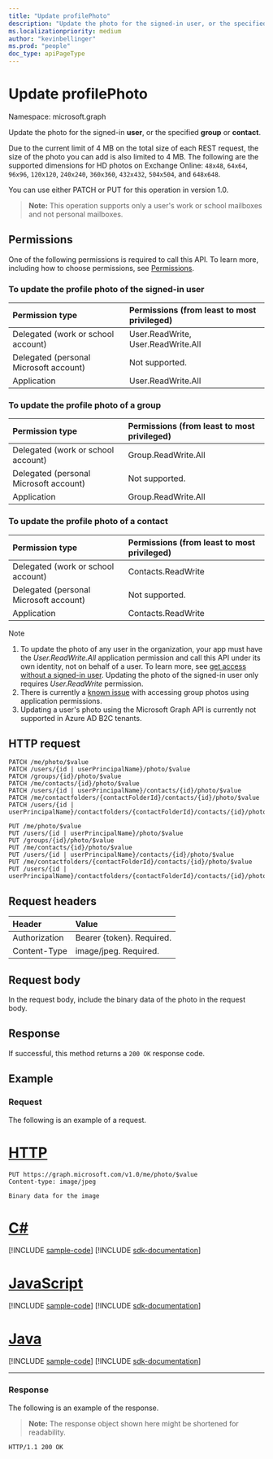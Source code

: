 ```yaml
---
title: "Update profilePhoto"
description: "Update the photo for the signed-in user, or the specified group or contact."
ms.localizationpriority: medium
author: "kevinbellinger"
ms.prod: "people"
doc_type: apiPageType
---
```


# Update profilePhoto

Namespace: microsoft.graph

Update the photo for the signed-in **user**, or the specified **group** or **contact**.

Due to the current limit of 4 MB on the total size of each REST request, the size of the photo you can add is also limited to 4 MB. The following are the supported dimensions for HD photos on Exchange Online: `48x48`, `64x64`, `96x96`, `120x120`, `240x240`, `360x360`, `432x432`, `504x504`, and `648x648`.

You can use either PATCH or PUT for this operation in version 1.0.

> **Note:** This operation supports only a user's work or school mailboxes and not personal mailboxes.

## Permissions
One of the following permissions is required to call this API. To learn more, including how to choose permissions, see [Permissions](/graph/permissions-reference).

### To update the profile photo of the signed-in user

|Permission type      | Permissions (from least to most privileged)              |
|:--------------------|:---------------------------------------------------------|
|Delegated (work or school account)      |   User.ReadWrite, User.ReadWrite.All           |
|Delegated (personal Microsoft account)      |   Not supported.            |
|Application      |    User.ReadWrite.All           |

### To update the profile photo of a group

|Permission type      | Permissions (from least to most privileged)              |
|:--------------------|:---------------------------------------------------------|
|Delegated (work or school account)      |   Group.ReadWrite.All           |
|Delegated (personal Microsoft account)      |   Not supported.            |
|Application      |    Group.ReadWrite.All           |

### To update the profile photo of a contact

|Permission type      | Permissions (from least to most privileged)              |
|:--------------------|:---------------------------------------------------------|
|Delegated (work or school account)      |   Contacts.ReadWrite           |
|Delegated (personal Microsoft account)      |   Not supported.            |
|Application      |    Contacts.ReadWrite           |

> [!NOTE]
> 1. To update the photo of any user in the organization, your app must have the *User.ReadWrite.All* application permission and call this API under its own identity, not on behalf of a user. To learn more, see [get access without a signed-in user](/graph/auth-v2-service). Updating the photo of the signed-in user only requires *User.ReadWrite* permission.
> 2. There is currently a [known issue](/graph/known-issues#groups) with accessing group photos using application permissions.
> 3. Updating a user's photo using the Microsoft Graph API is currently not supported in Azure AD B2C tenants.

## HTTP request
<!-- { "blockType": "ignored" } -->
```http
PATCH /me/photo/$value
PATCH /users/{id | userPrincipalName}/photo/$value
PATCH /groups/{id}/photo/$value
PATCH /me/contacts/{id}/photo/$value
PATCH /users/{id | userPrincipalName}/contacts/{id}/photo/$value
PATCH /me/contactfolders/{contactFolderId}/contacts/{id}/photo/$value
PATCH /users/{id | userPrincipalName}/contactfolders/{contactFolderId}/contacts/{id}/photo/$value

PUT /me/photo/$value
PUT /users/{id | userPrincipalName}/photo/$value
PUT /groups/{id}/photo/$value
PUT /me/contacts/{id}/photo/$value
PUT /users/{id | userPrincipalName}/contacts/{id}/photo/$value
PUT /me/contactfolders/{contactFolderId}/contacts/{id}/photo/$value
PUT /users/{id | userPrincipalName}/contactfolders/{contactFolderId}/contacts/{id}/photo/$value
```
## Request headers
| Header       | Value |
|:---------------|:--------|
| Authorization  | Bearer {token}. Required.  |
| Content-Type  | image/jpeg. Required.  |

## Request body
In the request body, include the binary data of the photo in the request body.

## Response

If successful, this method returns a `200 OK` response code.
## Example
### Request
The following is an example of a request.

# [HTTP](#tab/http)
<!-- {
  "blockType": "request",
  "name": "update_profilephoto"
}-->
```http
PUT https://graph.microsoft.com/v1.0/me/photo/$value
Content-type: image/jpeg

Binary data for the image

```

# [C#](#tab/csharp)
[!INCLUDE [sample-code](../includes/snippets/csharp/update-profilephoto-csharp-snippets.md)]
[!INCLUDE [sdk-documentation](../includes/snippets/snippets-sdk-documentation-link.md)]

# [JavaScript](#tab/javascript)
[!INCLUDE [sample-code](../includes/snippets/javascript/update-profilephoto-javascript-snippets.md)]
[!INCLUDE [sdk-documentation](../includes/snippets/snippets-sdk-documentation-link.md)]

# [Java](#tab/java)
[!INCLUDE [sample-code](../includes/snippets/java/update-profilephoto-java-snippets.md)]
[!INCLUDE [sdk-documentation](../includes/snippets/snippets-sdk-documentation-link.md)]

---

### Response
The following is an example of the response. 
>**Note:** The response object shown here might be shortened for readability.
<!-- {
  "blockType": "response"
} -->
```http
HTTP/1.1 200 OK
```

<!-- uuid: 8fcb5dbc-d5aa-4681-8e31-b001d5168d79
2015-10-25 14:57:30 UTC -->
<!-- {
  "type": "#page.annotation",
  "description": "Update profilephoto",
  "keywords": "",
  "section": "documentation",
  "tocPath": "",
  "suppressions": [
  ]
}-->

